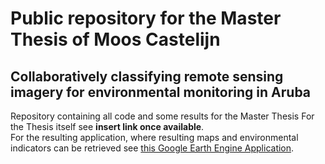 # Public repository for the Master Thesis of Moos Castelijn
## Collaboratively classifying remote sensing imagery for environmental monitoring in Aruba
Repository containing all code and some results for the Master Thesis
For the Thesis itself see **insert link once available**. \
For the resulting application, where resulting maps and environmental indicators can be retrieved see [this Google Earth Engine Application](https://code.earthengine.google.com/a8b16669d547390037284072abcf0422?hideCode=true).